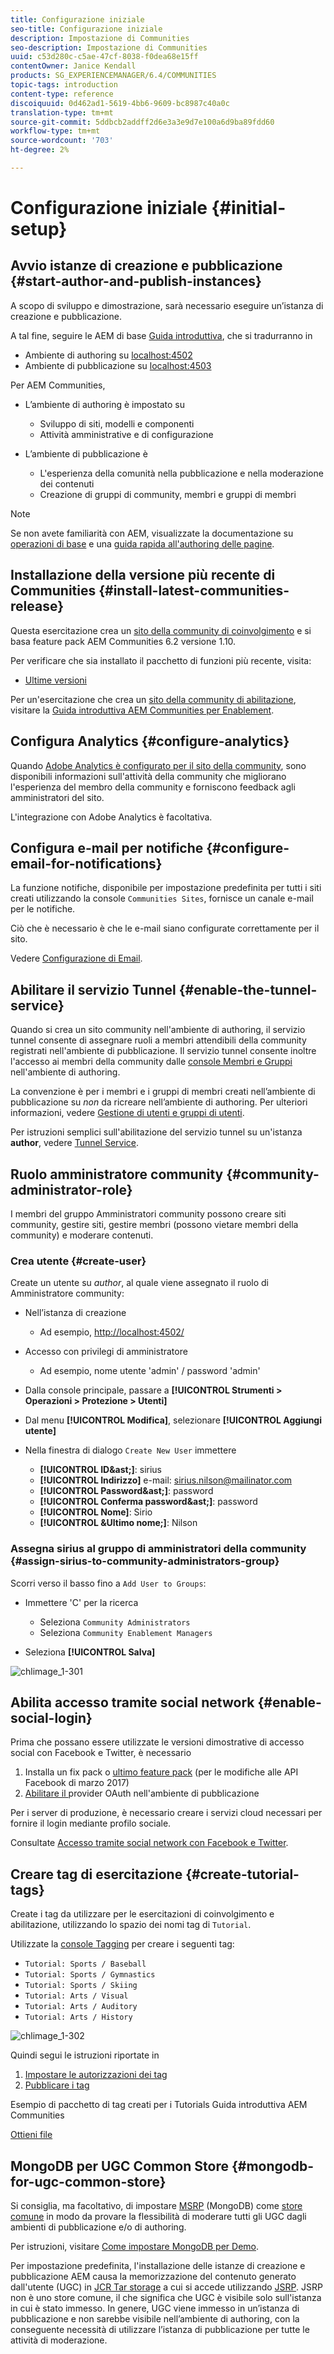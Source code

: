 ```yaml
---
title: Configurazione iniziale
seo-title: Configurazione iniziale
description: Impostazione di Communities
seo-description: Impostazione di Communities
uuid: c53d280c-c5ae-47cf-8038-f0dea68e15ff
contentOwner: Janice Kendall
products: SG_EXPERIENCEMANAGER/6.4/COMMUNITIES
topic-tags: introduction
content-type: reference
discoiquuid: 0d462ad1-5619-4bb6-9609-bc8987c40a0c
translation-type: tm+mt
source-git-commit: 5ddbcb2addff2d6e3a3e9d7e100a6d9ba89fdd60
workflow-type: tm+mt
source-wordcount: '703'
ht-degree: 2%

---
```



# Configurazione iniziale {#initial-setup}

## Avvio istanze di creazione e pubblicazione {#start-author-and-publish-instances}

A scopo di sviluppo e dimostrazione, sarà necessario eseguire un’istanza di creazione e pubblicazione.

A tal fine, seguire le AEM di base [Guida introduttiva](../../help/sites-deploying/deploy.md#getting-started), che si tradurranno in

* Ambiente di authoring su [localhost:4502](Http://localhost:4502/)
* Ambiente di pubblicazione su [localhost:4503](Http://localhost:4503/)

Per  AEM Communities,

* L’ambiente di authoring è impostato su

   * Sviluppo di siti, modelli e componenti
   * Attività amministrative e di configurazione

* L’ambiente di pubblicazione è

   * L&#39;esperienza della comunità nella pubblicazione e nella moderazione dei contenuti
   * Creazione di gruppi di community, membri e gruppi di membri

>[!NOTE]
>
>Se non avete familiarità con AEM, visualizzate la documentazione su [operazioni di base](../../help/sites-authoring/basic-handling.md) e una [guida rapida all&#39;authoring delle pagine](../../help/sites-authoring/qg-page-authoring.md).

## Installazione della versione più recente di Communities {#install-latest-communities-release}

Questa esercitazione crea un [sito della community di coinvolgimento](overview.md#engagement-community) e si basa  feature pack AEM Communities 6.2 versione 1.10.

Per verificare che sia installato il pacchetto di funzioni più recente, visita:

* [Ultime versioni](deploy-communities.md#latest-releases)

Per un&#39;esercitazione che crea un [sito della community di abilitazione](overview.md#enablement-community), visitare la [Guida introduttiva  AEM Communities per Enablement](getting-started-enablement.md).

## Configura Analytics {#configure-analytics}

Quando [ Adobe Analytics è configurato per il sito della community](analytics.md), sono disponibili informazioni sull&#39;attività della community che migliorano l&#39;esperienza del membro della community e forniscono feedback agli amministratori del sito.

L&#39;integrazione con  Adobe Analytics è facoltativa.

## Configura e-mail per notifiche {#configure-email-for-notifications}

La funzione notifiche, disponibile per impostazione predefinita per tutti i siti creati utilizzando la console `Communities Sites`, fornisce un canale e-mail per le notifiche.

Ciò che è necessario è che le e-mail siano configurate correttamente per il sito.

Vedere [Configurazione di Email](email.md).

## Abilitare il servizio Tunnel {#enable-the-tunnel-service}

Quando si crea un sito community nell&#39;ambiente di authoring, il servizio tunnel consente di assegnare ruoli a membri attendibili della community registrati nell&#39;ambiente di pubblicazione. Il servizio tunnel consente inoltre l&#39;accesso ai membri della community dalle [console Membri e Gruppi](members.md) nell&#39;ambiente di authoring.

La convenzione è per i membri e i gruppi di membri creati nell’ambiente di pubblicazione su *non* da ricreare nell’ambiente di authoring. Per ulteriori informazioni, vedere [Gestione di utenti e gruppi di utenti](users.md).

Per istruzioni semplici sull&#39;abilitazione del servizio tunnel su un&#39;istanza **author**, vedere [Tunnel Service](deploy-communities.md#tunnel-service-on-author).

## Ruolo amministratore community {#community-administrator-role}

I membri del gruppo Amministratori community possono creare siti community, gestire siti, gestire membri (possono vietare membri della community) e moderare contenuti.

### Crea utente {#create-user}

Create un utente su *author*, al quale viene assegnato il ruolo di Amministratore community:

* Nell’istanza di creazione

   * Ad esempio, [http://localhost:4502/](Http://localhost:4503/)

* Accesso con privilegi di amministratore

   * Ad esempio, nome utente &#39;admin&#39; / password &#39;admin&#39;

* Dalla console principale, passare a **[!UICONTROL Strumenti > Operazioni > Protezione > Utenti]**
* Dal menu **[!UICONTROL Modifica]**, selezionare **[!UICONTROL Aggiungi utente]**

* Nella finestra di dialogo `Create New User` immettere

   * **[!UICONTROL ID&amp;ast;]**: sirius
   * **[!UICONTROL Indirizzo]** e-mail: sirius.nilson@mailinator.com
   * **[!UICONTROL Password&amp;ast;]**: password
   * **[!UICONTROL Conferma password&amp;ast;]**: password
   * **[!UICONTROL Nome]**: Sirio
   * **[!UICONTROL &amp;Ultimo nome;]**: Nilson

### Assegna sirius al gruppo di amministratori della community {#assign-sirius-to-community-administrators-group}

Scorri verso il basso fino a `Add User to Groups`:

* Immettere &#39;C&#39; per la ricerca

   * Seleziona `Community Administrators`
   * Seleziona `Community Enablement Managers`

* Seleziona **[!UICONTROL Salva]**

![chlimage_1-301](assets/chlimage_1-301.png)

## Abilita accesso tramite social network {#enable-social-login}

Prima che possano essere utilizzate le versioni dimostrative di accesso social con Facebook e Twitter, è necessario

1. Installa un fix pack o [ultimo feature pack](deploy-communities.md#latestfeaturepack) (per le modifiche alle API Facebook di marzo 2017)
1. [Abilitare il ](social-login.md#adobe-granite-oauth-authentication-handler) provider OAuth nell&#39;ambiente di pubblicazione

Per i server di produzione, è necessario creare i servizi cloud necessari per fornire il login mediante profilo sociale.

Consultate [Accesso tramite social network con Facebook e Twitter](social-login.md).

## Creare tag di esercitazione {#create-tutorial-tags}

Create i tag da utilizzare per le esercitazioni di coinvolgimento e abilitazione, utilizzando lo spazio dei nomi tag di `Tutorial`.

Utilizzate la [console Tagging](../../help/sites-administering/tags.md#tagging-console) per creare i seguenti tag:

* `Tutorial: Sports / Baseball`
* `Tutorial: Sports / Gymnastics`
* `Tutorial: Sports / Skiing`
* `Tutorial: Arts / Visual`
* `Tutorial: Arts / Auditory`
* `Tutorial: Arts / History`

![chlimage_1-302](assets/chlimage_1-302.png)

Quindi segui le istruzioni riportate in

1. [Impostare le autorizzazioni dei tag](../../help/sites-administering/tags.md#setting-tag-permissions)
1. [Pubblicare i tag](../../help/sites-administering/tags.md#publishing-tags)

Esempio di pacchetto di tag creati per i Tutorials Guida introduttiva  AEM Communities

[Ottieni file](assets/tutorial_tags-v63.zip)

## MongoDB per UGC Common Store {#mongodb-for-ugc-common-store}

Si consiglia, ma facoltativo, di impostare [MSRP](msrp.md) (MongoDB) come [store comune](working-with-srp.md) in modo da provare la flessibilità di moderare tutti gli UGC dagli ambienti di pubblicazione e/o di authoring.

Per istruzioni, visitare [Come impostare MongoDB per Demo](demo-mongo.md).

Per impostazione predefinita, l&#39;installazione delle istanze di creazione e pubblicazione AEM causa la memorizzazione del contenuto generato dall&#39;utente (UGC) in [JCR Tar storage](../../help/sites-deploying/platform.md) a cui si accede utilizzando [JSRP](jsrp.md). JSRP non è uno store comune, il che significa che UGC è visibile solo sull&#39;istanza in cui è stato immesso. In genere, UGC viene immesso in un’istanza di pubblicazione e non sarebbe visibile nell’ambiente di authoring, con la conseguente necessità di utilizzare l’istanza di pubblicazione per tutte le attività di moderazione.